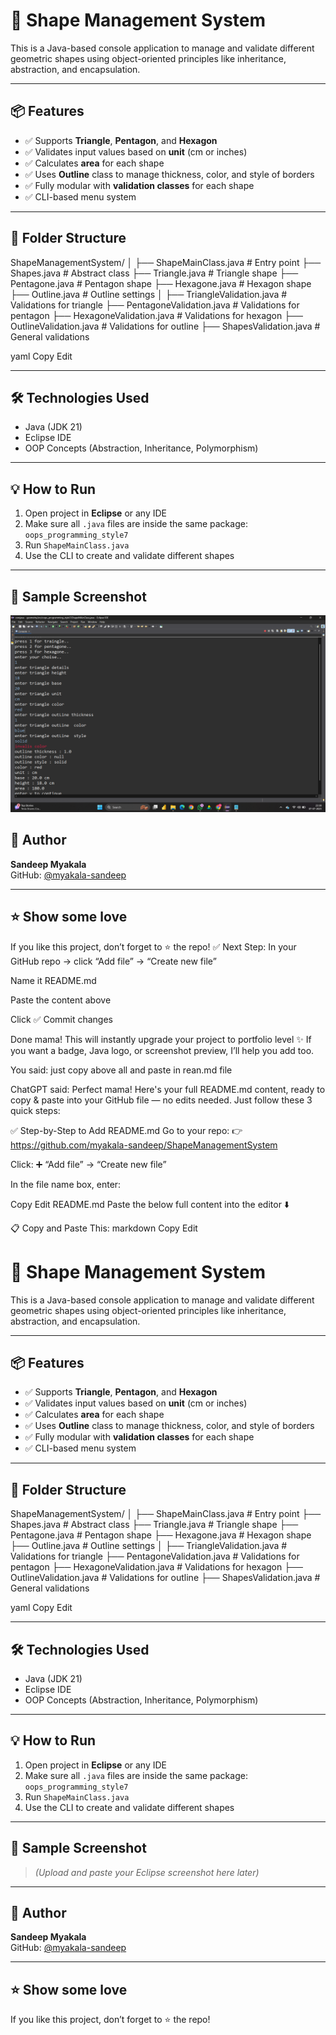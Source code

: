 # 🧮 Shape Management System

This is a Java-based console application to manage and validate different geometric shapes using object-oriented principles like inheritance, abstraction, and encapsulation.

---

## 📦 Features

- ✅ Supports **Triangle**, **Pentagon**, and **Hexagon**
- ✅ Validates input values based on **unit** (cm or inches)
- ✅ Calculates **area** for each shape
- ✅ Uses **Outline** class to manage thickness, color, and style of borders
- ✅ Fully modular with **validation classes** for each shape
- ✅ CLI-based menu system

---

## 📂 Folder Structure

ShapeManagementSystem/
│
├── ShapeMainClass.java # Entry point
├── Shapes.java # Abstract class
├── Triangle.java # Triangle shape
├── Pentagone.java # Pentagon shape
├── Hexagone.java # Hexagon shape
├── Outline.java # Outline settings
│
├── TriangleValidation.java # Validations for triangle
├── PentagoneValidation.java # Validations for pentagon
├── HexagoneValidation.java # Validations for hexagon
├── OutlineValidation.java # Validations for outline
├── ShapesValidation.java # General validations

yaml
Copy
Edit

---

## 🛠️ Technologies Used

- Java (JDK 21)
- Eclipse IDE
- OOP Concepts (Abstraction, Inheritance, Polymorphism)

---

## 💡 How to Run

1. Open project in **Eclipse** or any IDE
2. Make sure all `.java` files are inside the same package: `oops_programming_style7`
3. Run `ShapeMainClass.java`
4. Use the CLI to create and validate different shapes

---

 ## 📸 Sample Screenshot

[![Project Screenshot](Screenshot%20(26).png)](Screenshot%20(26).png)

## 🙌 Author

**Sandeep Myakala**  
GitHub: [@myakala-sandeep](https://github.com/myakala-sandeep)

---

## ⭐️ Show some love

If you like this project, don’t forget to ⭐️ the repo!
✅ Next Step:
In your GitHub repo → click “Add file” → “Create new file”

Name it README.md

Paste the content above

Click ✅ Commit changes

Done mama! This will instantly upgrade your project to portfolio level ✨
If you want a badge, Java logo, or screenshot preview, I’ll help you add too.








You said:
just copy above all and paste in rean.md file


ChatGPT said:
Perfect mama! Here's your full README.md content, ready to copy & paste into your GitHub file — no edits needed. Just follow these 3 quick steps:

✅ Step-by-Step to Add README.md
Go to your repo:
👉 https://github.com/myakala-sandeep/ShapeManagementSystem

Click:
➕ “Add file” → “Create new file”

In the file name box, enter:

Copy
Edit
README.md
Paste the below full content into the editor ⬇️

📋 Copy and Paste This:
markdown
Copy
Edit
# 🧮 Shape Management System

This is a Java-based console application to manage and validate different geometric shapes using object-oriented principles like inheritance, abstraction, and encapsulation.

---

## 📦 Features

- ✅ Supports **Triangle**, **Pentagon**, and **Hexagon**
- ✅ Validates input values based on **unit** (cm or inches)
- ✅ Calculates **area** for each shape
- ✅ Uses **Outline** class to manage thickness, color, and style of borders
- ✅ Fully modular with **validation classes** for each shape
- ✅ CLI-based menu system

---

## 📂 Folder Structure

ShapeManagementSystem/
│
├── ShapeMainClass.java # Entry point
├── Shapes.java # Abstract class
├── Triangle.java # Triangle shape
├── Pentagone.java # Pentagon shape
├── Hexagone.java # Hexagon shape
├── Outline.java # Outline settings
│
├── TriangleValidation.java # Validations for triangle
├── PentagoneValidation.java # Validations for pentagon
├── HexagoneValidation.java # Validations for hexagon
├── OutlineValidation.java # Validations for outline
├── ShapesValidation.java # General validations

yaml
Copy
Edit

---

## 🛠️ Technologies Used

- Java (JDK 21)
- Eclipse IDE
- OOP Concepts (Abstraction, Inheritance, Polymorphism)

---

## 💡 How to Run

1. Open project in **Eclipse** or any IDE
2. Make sure all `.java` files are inside the same package: `oops_programming_style7`
3. Run `ShapeMainClass.java`
4. Use the CLI to create and validate different shapes

---

## 📸 Sample Screenshot

> *(Upload and paste your Eclipse screenshot here later)*

---

## 🙌 Author

**Sandeep Myakala**  
GitHub: [@myakala-sandeep](https://github.com/myakala-sandeep)

---

## ⭐️ Show some love

If you like this project, don’t forget to ⭐️ the repo!
